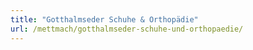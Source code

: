 ```yaml
---
title: "Gotthalmseder Schuhe & Orthopädie"
url: /mettmach/gotthalmseder-schuhe-und-orthopaedie/
---
```

